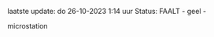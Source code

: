 laatste update: 
do 26-10-2023  1:14   uur 
Status: FAALT - geel - 
<div class="service Y">microstation</div>